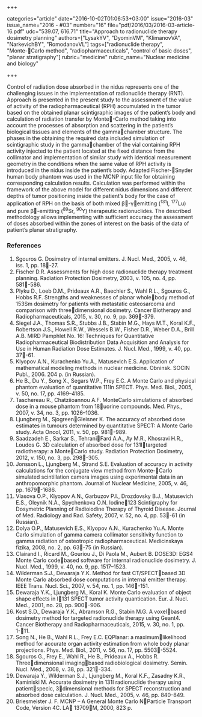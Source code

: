 +++

categories="article"
date="2016-10-02T01:06:53+03:00"
issue="2016-03"
issue_name="2016 - #03"
number="16"
file="pdf/2016/03/2016-03-article-16.pdf"
udc="539.07, 616.71"
title="Approach to radionuclide therapy dosimetry planning"
authors=["LysakYV", "DyominVM", "KlimanovVA", "NarkevichBY", "RomodanovVL"]
tags=["radionuclide therapy", "Monte-Carlo method", "radiopharmaceuticals", "control of basic doses", "planar stratigraphy"]
rubric="medicine"
rubric_name="Nuclear medicine and biology"

+++

Control of radiation dose absorbed in the nidus represents one of the challenging issues in the implementation of radionuclide therapy (RNT). 
Approach is presented in the present study to the assessment of the value of activity of the radiopharmaceutical (RPH) accumulated in the tumor based on the obtained planar scintigraphic images of the patient’s body and calculation of radiation transfer by Monte-Carlo method taking into account the processes of absorption and scattering in the patient’s biological tissues and elements of the gammachamber structure. 
The phases in the obtaining the required data included simulation of scintigraphic study in the gammachamber of the vial containing RPH activity injected to the patient located at the fixed distance from the collimator and implementation of similar study with identical measurement geometry in the conditions when the same value of RPH activity is introduced in the nidus inside the patient’s body. 
Adapted Fischer-Snyder human body phantom was used in the MCNP input file for obtaining corresponding calculation results. 
Calculation was performed within the framework of the above model for different nidus dimensions and different depths of tumor positioning inside the patient’s body for the case of application of RPH on the basis of both mixed β-γemitting (<sup>131</sup>I, <sup>177</sup>Lu) and pure β-emitting (<sup>89</sup>Sr, <sup>90</sup>Y) therapeutic radionuclides. 
The described methodology allows implementing with sufficient accuracy the assessment of doses absorbed within the zones of interest on the basis of the data of patient’s planar stratigraphy.

### References

1. Sgouros G. Dosimetry of internal emitters. J. Nucl. Med., 2005, v. 46, iss. 1, pp. 18-27.
2. Fischer D.R. Assessments for high dose radionuclide therapy treatment planning. Radiation Protection Dosimetry, 2003, v. 105, no. 4, pp. 581-586.
3. Plyku D., Loeb D.M., Prideaux A.R., Baechler S., Wahl R.L., Sgouros G., Hobbs R.F. Strengths and weaknesses of planar wholebody method of 153Sm dosimetry for patients with metastatic osteosarcoma and comparison with threedimensional dosimetry. Cancer Biotherapy and Radiopharmaceuticals, 2015, v. 30, no. 9, pp. 369-379.
4. Siegel J.A., Thomas S.R., Stubbs J.B., Stabin M.G., Hays M.T., Koral K.F., Robertson J.S., Howell R.W., Wessels B.W., Fisher D.R., Weber D.A., Brill A.B. MIRD Pamphlet No. 16: Techniques for Quantitative Radiopharmaceutical Biodistribution Data Acquisition and Analysis for Use in Human Radiation Dose Estimates. J. Nucl. Med., 1999, v. 40, pp. 37-61.
5. Klyopov A.N., Kurachenko Yu.A., Matusevich E.S. Application of mathematical modeling methods in nuclear medicine. Obninsk. SOCIN Publ., 2006. 204 p. (in Russian).
6. He B., Du Y., Song X., Segars W.P., Frey E.C. A Monte Carlo and physical phantom evaluation of quantitative 111In SPECT. Phys. Med. Biol., 2005, v. 50, no. 17, pp. 4169–4185.
7. Taschereau R., Chatziioannou A.F. MonteCarlo simulations of absorbed dose in a mouse phantom from 18uorine compounds. Med. Phys., 2007, v. 34, no. 3, pp. 1026–1036.
8. Ljungberg M., SjogreenGleisner K. The accuracy of absorbed dose estimates in tumours determined by quantitative SPECT: A Monte Carlo study. Acta Oncol, 2011, v. 50, pp. 981-989.
9. Saadzadeh E., Sarkar S., TehraniFard A.A., Ay M.R., Khosravi H.R., Loudos G. 3D calculation of absorbed dose for 131Itargeted radiotherapy: a MonteCarlo study. Radiation Protection Dosimetry, 2012, v. 150, no. 3, pp. 298-305.
10. Jonsson L., Ljungberg M., Strand S.E. Evaluation of accuracy in activity calculations for the conjugate view method from Monte-Carlo simulated scintillation camera images using experimental data in an anthropomorphic phantom. Journal of Nuclear Medicine, 2005, v. 46, pp. 1679-1686.
11. Vlasova O.P., Klyopov A.N., Garbuzov P.I., Drozdovsky B.J., Matusevich E.S., Oleynik N.A., Spychenkova O.N. Iodine123 Scintigraphy for Dosymetric Planning of Radioiodine Therapy of Thyroid Disease. Journal of Med. Radiology and Rad. Safety, 2007, v. 52, no. 4, pp. 53-61 (in Russian).
12. Dolya O.P., Matusevich E.S., Klyopov A.N., Kurachenko Yu.A. Monte Carlo simulation of gamma camera collimator sensitivity function to gamma radiation of osteotropic radiopharmaceutical. Medicinskaya fizika, 2008, no. 2, pp. 63-75 (in Russian).
13. Clairand I., Ricard M., Gouriou J., Di Paola M., Aubert B. DOSE3D: EGS4 Monte Carlo codebased software for internal radionuclide dosimetry. J. Nucl. Med., 1999, v. 40, no. 9, pp. 1517–1523.
14. Wilderman S.J., Dewaraja Y.K. Method for fast CT/SPECTbased 3D Monte Carlo absorbed dose computations in internal emitter therapy. IEEE Trans. Nucl. Sci., 2007, v. 54, no. 1, pp. 146-151.
15. Dewaraja Y.K., Ljungberg M., Koral K. Monte Carlo evaluation of object shape effects in I131 SPECT tumor activity quantication. Eur. J. Nucl. Med., 2001, no. 28, pp. 900-906.
16. Kost S.D., Dewaraja Y.K., Abramson R.G., Stabin M.G. A voxelbased dosimetry method for targeted radionuclide therapy using Geant4. Cancer Biotherapy and Radiopharmaceuticals, 2015, v. 30, no. 1, pp. 1-11.
17. Song N., He B., Wahl R.L., Frey E.C. EQPlanar: a maximumlikelihood method for accurate organ activity estimation from whole body planar projections. Phys. Med. Biol., 2011, v. 56, no. 17, pp. 5503-5524.
18. Sgouros G., Frey E., Wahl R., He B., Prideaux A., Hobbs R. Threedimensional imagingbased radiobiological dosimetry. Semin. Nucl. Med., 2008, v. 38, pp. 321-334.
19. Dewaraja Y., Wilderman S.J., Ljungberg M., Koral K.F., Zasadny K.R., Kaminiski M. Accurate dosimetry in 131I radionuclide therapy using patientspecic, 3dimensional methods for SPECT reconstruction and absorbed dose calculation. J. Nucl. Med., 2005, v. 46, pp. 840–849.
20. Briesmeister J. F. MCNP – A General Monte Carlo NParticle Transport Code, Version 4C. LA 13709M, 2000, 823 p.